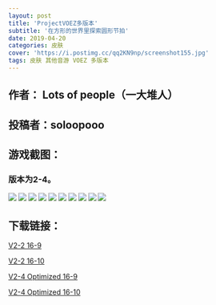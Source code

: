```yaml
---
layout: post
title: 'ProjectVOEZ多版本'
subtitle: '在方形的世界里探索圆形节拍'
date: 2019-04-20
categories: 皮肤
cover: 'https://i.postimg.cc/qq2KN9np/screenshot155.jpg'
tags: 皮肤 其他音游 VOEZ 多版本
---
```


## 作者： Lots of people（一大堆人）

## 投稿者：soloopooo

## 游戏截图：

### 版本为2-4。

<img src="https://i.postimg.cc/V6DBfyjp/screenshot150.jpg">

<img src="https://i.postimg.cc/3w9DpXdD/screenshot151.jpg">

<img src="https://i.postimg.cc/7hJCpjXg/screenshot152.jpg">

<img src="https://i.postimg.cc/P5j4QMr6/screenshot153.jpg">

<img src="https://i.postimg.cc/N00RdChx/screenshot154.jpg">

<img src="https://i.postimg.cc/qq2KN9np/screenshot155.jpg">

<img src="https://i.postimg.cc/nLMQ4s7R/screenshot161.jpg">

<img src="https://i.postimg.cc/j57w1GMy/screenshot163.jpg">

<img src="https://i.postimg.cc/vmpD50GT/screenshot164.jpg">

<img src="https://i.postimg.cc/J0QnVmZH/screenshot165.jpg">



## 下载链接：

[V2-2 16-9](https://www.lanzous.com/i3sskcb)

[V2-2 16-10](https://www.lanzous.com/i3ssm3e)

[V2-4 Optimized 16-9](https://www.lanzous.com/i3ssksh)

[V2-4 Optimized 16-10](https://www.lanzous.com/i3sslej)
